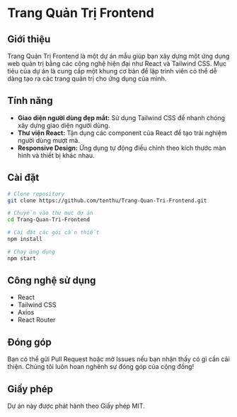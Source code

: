 # Trang Quản Trị Frontend

## Giới thiệu
Trang Quản Trị Frontend là một dự án mẫu giúp bạn xây dựng một ứng dụng web quản trị bằng các công nghệ hiện đại như React và Tailwind CSS. Mục tiêu của dự án là cung cấp một khung cơ bản để lập trình viên có thể dễ dàng tạo ra các trang quản trị cho ứng dụng của mình.

## Tính năng
- **Giao diện người dùng đẹp mắt:** Sử dụng Tailwind CSS để nhanh chóng xây dựng giao diện người dùng.
- **Thư viện React:** Tận dụng các component của React để tạo trải nghiệm người dùng mượt mà.
- **Responsive Design:** Ứng dụng tự động điều chỉnh theo kích thước màn hình và thiết bị khác nhau.

## Cài đặt
```bash
# Clone repository
git clone https://github.com/tenthu/Trang-Quan-Tri-Frontend.git

# Chuyển vào thư mục dự án
cd Trang-Quan-Tri-Frontend

# Cài đặt các gói cần thiết
npm install

# Chạy ứng dụng
npm start
``` 

## Công nghệ sử dụng
- React
- Tailwind CSS
- Axios
- React Router

## Đóng góp
Bạn có thể gửi Pull Request hoặc mở Issues nếu bạn nhận thấy có gì cần cải thiện. Chúng tôi luôn hoan nghênh sự đóng góp của cộng đồng!

## Giấy phép
Dự án này được phát hành theo Giấy phép MIT.